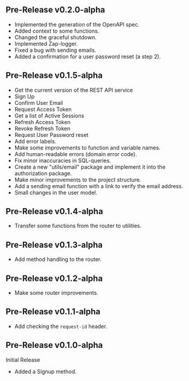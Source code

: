 ## Pre-Release v0.2.0-alpha

- Implemented the generation of the OpenAPI spec. 
- Added context to some functions.
- Changed the graceful shutdown.
- Implemented Zap-logger.
- Fixed a bug with sending emails.
- Added a confirmation for a user password reset (a step 2).  

## Pre-Release v0.1.5-alpha

- Get the current version of the REST API service
- Sign Up 
- Confirm User Email
- Request Access Token
- Get a list of Active Sessions
- Refresh Access Token
- Revoke Refresh Token
- Request User Password reset
- Add error labels.
- Make some improvements to function and variable names.
- Add human-readable errors (domain error code).
- Fix minor inaccuracies in SQL-queries.
- Create a new "utils/email" package and implement it into the authorization package.
- Make minor improvements to the project structure.
- Add a sending email function with a link to verify the email address.
- Small changes in the user model.

## Pre-Release v0.1.4-alpha

- Transfer some functions from the router to utilities.

## Pre-Release v0.1.3-alpha

- Add method handling to the router.

## Pre-Release v0.1.2-alpha

- Make some router improvements.

## Pre-Release v0.1.1-alpha

- Add checking the `request-id` header.

## Pre-Release v0.1.0-alpha

Initial Release

- Added a Signup method.
